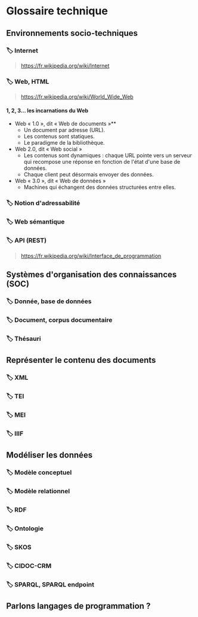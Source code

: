 # Glossaire technique

## Environnements socio-techniques

### 🏷️ Internet

> https://fr.wikipedia.org/wiki/Internet

### 🏷️ Web, HTML

> https://fr.wikipedia.org/wiki/World_Wide_Web

#### 1, 2, 3… les incarnations du Web

- Web « 1.0 », dit « Web de documents »**
  - Un document par adresse (URL).
  - Les contenus sont statiques.
  - Le paradigme de la bibliothèque.
- Web 2.0, dit « Web social »
  - Les contenus sont dynamiques : chaque URL pointe vers un serveur qui recompose une réponse en fonction de l'état d'une base de données.
  - Chaque client peut désormais envoyer des données.
- Web « 3.0 », dit « Web de données »
  - Machines qui échangent des données structurées entre elles.

### 🏷️ Notion d'adressabilité

### 🏷️ Web sémantique

### 🏷️ API (REST)

> https://fr.wikipedia.org/wiki/Interface_de_programmation

## Systèmes d'organisation des connaissances (SOC)

### 🏷️ Donnée, base de données

### 🏷️ Document, corpus documentaire

### 🏷️ Thésauri

## Représenter le contenu des documents

### 🏷️ XML

### 🏷️ TEI

### 🏷️ MEI

### 🏷️ IIIF

## Modéliser les données

### 🏷️ Modèle conceptuel

### 🏷️ Modèle relationnel

### 🏷️ RDF

### 🏷️ Ontologie

### 🏷️ SKOS

### 🏷️ CIDOC-CRM

### 🏷️ SPARQL, SPARQL endpoint

## Parlons langages de programmation ?